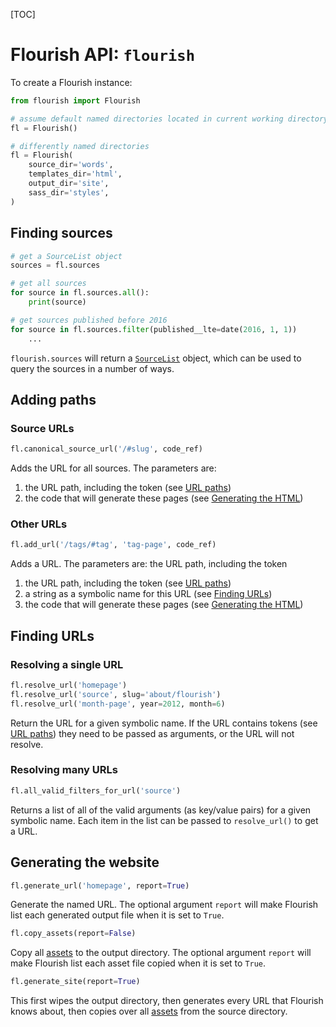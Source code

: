 [TOC]

# Flourish API: `flourish`

To create a Flourish instance:

```python
from flourish import Flourish

# assume default named directories located in current working directory
fl = Flourish()

# differently named directories
fl = Flourish(
    source_dir='words',
    templates_dir='html',
    output_dir='site',
    sass_dir='styles',
)
```


## Finding sources

```python
# get a SourceList object
sources = fl.sources

# get all sources
for source in fl.sources.all():
    print(source)

# get sources published before 2016
for source in fl.sources.filter(published__lte=date(2016, 1, 1))
    ...
```

`flourish.sources` will return a [`SourceList`](/api-flourish-sourcelist/)
object, which can be used to query the sources in a number of ways.


## Adding paths

### Source URLs

```python
fl.canonical_source_url('/#slug', code_ref)
```

Adds the URL for all sources. The parameters are:

 1. the URL path, including the token
    (see [URL paths](/adding-urls/#url-paths))
 2. the code that will generate these pages
    (see [Generating the HTML](/generating-html/))

### Other URLs

```python
fl.add_url('/tags/#tag', 'tag-page', code_ref)
```

Adds a URL. The parameters are: the URL path, including the token

 1. the URL path, including the token
    (see [URL paths](/adding-urls/#url-paths))
 2. a string as a symbolic name for this URL
    (see [Finding URLs](#finding-urls))
 3. the code that will generate these pages 
    (see [Generating the HTML](/generating-html/))


## Finding URLs

### Resolving a single URL

```python
fl.resolve_url('homepage')
fl.resolve_url('source', slug='about/flourish')
fl.resolve_url('month-page', year=2012, month=6)
```

Return the URL for a given symbolic name. If the URL contains tokens (see
[URL paths](/adding-urls/#url-paths)) they need to be passed as arguments,
or the URL will not resolve.


### Resolving many URLs

```python
fl.all_valid_filters_for_url('source')
```

Returns a list of all of the valid arguments (as key/value pairs) for a given
symbolic name. Each item in the list can be passed to `resolve_url()` to 
get a URL.


## Generating the website

```python
fl.generate_url('homepage', report=True)
```

Generate the named URL. The optional argument `report` will make Flourish list
each generated output file when it is set to `True`.

```python
fl.copy_assets(report=False)
```

Copy all [assets](/adding-assets/) to the output directory. The optional
argument `report` will make Flourish list each asset file copied when it
is set to `True`.


```python
fl.generate_site(report=True)
```

This first wipes the output directory, then generates every URL that Flourish
knows about, then copies over all [assets](/adding-assets/) from the source
directory.
